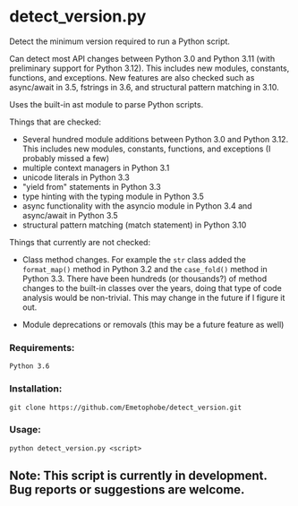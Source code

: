 # detect_version.py

Detect the minimum version required to run a Python script.

Can detect most API changes between Python 3.0 and Python 3.11 (with preliminary support for Python 3.12). This includes new modules, constants, functions, and exceptions. New features are also checked such as async/await in 3.5, fstrings in 3.6, and structural pattern matching in 3.10.

Uses the built-in ast module to parse Python scripts.

Things that are checked:

* Several hundred module additions between Python 3.0 and Python 3.12. This includes new modules, constants, functions, and exceptions (I probably missed a few)
* multiple context managers in Python 3.1
* unicode literals in Python 3.3
* "yield from" statements in Python 3.3
* type hinting with the typing module in Python 3.5
* async functionality with the asyncio module in Python 3.4 and async/await in Python 3.5
* structural pattern matching (match statement) in Python 3.10

Things that currently are not checked:

* Class method changes. For example the `str` class added the `format_map()` method in Python 3.2 and the `case_fold()` method in Python 3.3. There have been hundreds (or thousands?) of method changes to the built-in classes over the years, doing that type of code analysis would be non-trivial. This may change in the future if I figure it out.

* Module deprecations or removals (this may be a future feature as well)


### Requirements:

    Python 3.6

### Installation:

    git clone https://github.com/Emetophobe/detect_version.git

### Usage:

    python detect_version.py <script>


## Note: This script is currently in development. Bug reports or suggestions are welcome.
